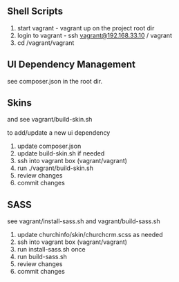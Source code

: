 
## Shell Scripts 

1. start vagrant - vagrant up on the project root dir
2. login to vagrant   - ssh vagrant@192.168.33.10 / vagrant
3. cd /vagrant/vagrant 

## UI Dependency Management

see composer.json in the root dir.  

## Skins
and see vagrant/build-skin.sh

to add/update a new ui dependency

1. update composer.json
2. update build-skin.sh if needed
3. ssh into vagrant box (vagrant/vagrant)
4. run ./vagrant/build-skin.sh
5. review changes
6. commit changes

## SASS 

see vagrant/install-sass.sh and vagrant/build-sass.sh
 
1. update churchinfo/skin/churchcrm.scss as needed
2. ssh into vagrant box (vagrant/vagrant)
3. run install-sass.sh once
4. run build-sass.sh
5. review changes
6. commit changes
